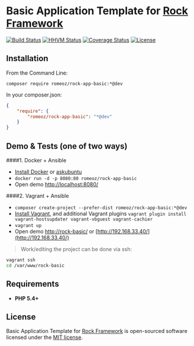 Basic Application Template for [Rock Framework](https://github.com/romeOz/rock)
=================

[![Build Status](https://travis-ci.org/romeOz/rock-app-basic.svg?branch=master)](https://travis-ci.org/romeOz/rock-app-basic)
[![HHVM Status](http://hhvm.h4cc.de/badge/romeoz/rock-app-basic.svg)](http://hhvm.h4cc.de/package/romeoz/rock-app-basic)
[![Coverage Status](https://coveralls.io/repos/romeOz/rock-app-basic/badge.svg?branch=master)](https://coveralls.io/r/romeOz/rock-app-basic?branch=master)
[![License](https://poser.pugx.org/romeOz/rock-app-basic/license.svg)](https://packagist.org/packages/romeOz/rock-app-basic)

Installation
-------------------

From the Command Line:

`composer require romeoz/rock-app-basic:*@dev`

In your composer.json:

```json
{
    "require": {
        "romeoz/rock-app-basic": "*@dev"
    }
}
```

Demo & Tests (one of two ways)
-------------------

####1. Docker + Ansible

 * [Install Docker](https://docs.docker.com/installation/) or [askubuntu](http://askubuntu.com/a/473720)
 * `docker run -d -p 8080:80 romeoz/rock-app-basic`
 * Open demo [http://localhost:8080/](http://localhost:8080/)
 
####2. Vagrant + Ansible

 * `composer create-project --prefer-dist romeoz/rock-app-basic:*@dev`
 * [Install Vagrant](https://www.vagrantup.com/downloads), and additional Vagrant plugins `vagrant plugin install vagrant-hostsupdater vagrant-vbguest vagrant-cachier`
 * `vagrant up`
 * Open demo [http://rock-basic/](http:/rock-basic/) or [http://192.168.33.40/](http://192.168.33.40/)

> Work/editing the project can be done via ssh:

```bash
vagrant ssh
cd /var/www/rock-basic
```

Requirements
-------------------
 * **PHP 5.4+**

License
-------------------

Basic Application Template for [Rock Framework](https://github.com/romeOz/rock) is open-sourced software licensed under the [MIT license](http://opensource.org/licenses/MIT).